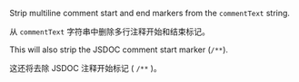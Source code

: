 Strip multiline comment start and end markers from the `commentText` string.

从 `commentText` 字符串中删除多行注释开始和结束标记。

This will also strip the JSDOC comment start marker \(`/**`\).

这还将去除 JSDOC 注释开始标记 \( `/**` \)。